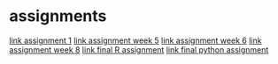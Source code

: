 # assignments
[link assignment 1](https://github.com/IlseHuppertz/assignments/blob/master/Assignment_week_2%20(1).ipynb)
[link assignment week 5](https://github.com/IlseHuppertz/assignments/blob/master/Assignment_week_5%20(1).ipynb)
[link assignment week 6](https://github.com/IlseHuppertz/assignments/blob/master/assignment4%20(1).ipynb)
[link assignment week 8](https://github.com/IlseHuppertz/assignments/blob/master/assignment5%20(1).ipynb)
[link final R assignment](https://github.com/IlseHuppertz/assignments/blob/master/OECD_R_exam%20(2).ipynb)
[link final python assignment](https://github.com/IlseHuppertz/assignments/blob/master/Final_Assignment_Python_1_students%20(1).ipynb)
